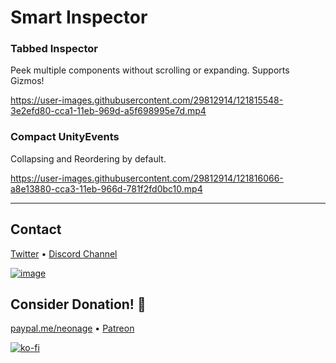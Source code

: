 # Smart Inspector
 
 ### **Tabbed Inspector** 
Peek multiple components without scrolling or expanding. Supports Gizmos!

https://user-images.githubusercontent.com/29812914/121815548-3e2efd80-cca1-11eb-969d-a5f698995e7d.mp4




### **Compact UnityEvents** 
Collapsing and Reordering by default.

https://user-images.githubusercontent.com/29812914/121816066-a8e13880-cca3-11eb-966d-781f2fd0bc10.mp4



---------------------

## Contact
[Twitter](https://twitter.com/_neonage) 
• [Discord Channel](https://discord.gg/u6g6zUm9G4)

[![image](https://user-images.githubusercontent.com/29812914/121816656-0cb93080-cca7-11eb-954a-344cfd31f530.png)](https://discord.gg/u6g6zUm9G4)


## Consider Donation! 💊
[paypal.me/neonage](https://paypal.me/neonage) • [Patreon](https://www.patreon.com/neonage?fan_landing=true)

[![ko-fi](https://www.ko-fi.com/img/githubbutton_sm.svg)](https://ko-fi.com/L4L02M51R)
